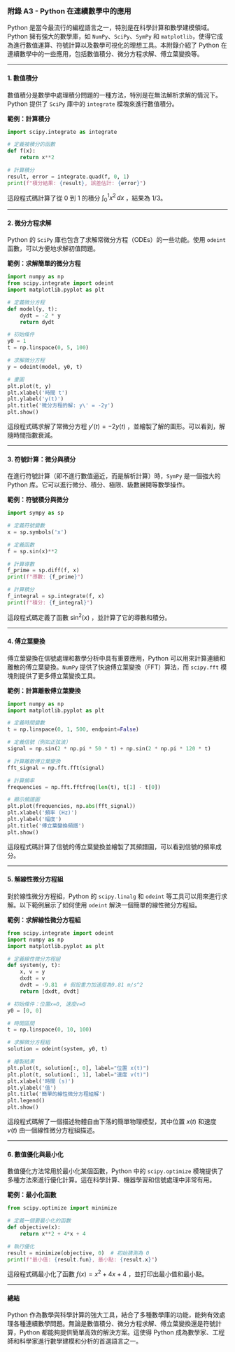 ### **附錄 A3 - Python 在連續數學中的應用**

Python 是當今最流行的編程語言之一，特別是在科學計算和數學建模領域。Python 擁有強大的數學庫，如 `NumPy`、`SciPy`、`SymPy` 和 `matplotlib`，使得它成為進行數值運算、符號計算以及數學可視化的理想工具。本附錄介紹了 Python 在連續數學中的一些應用，包括數值積分、微分方程求解、傅立葉變換等。

---

#### **1. 數值積分**
數值積分是數學中處理積分問題的一種方法，特別是在無法解析求解的情況下。Python 提供了 `SciPy` 庫中的 `integrate` 模塊來進行數值積分。

**範例：計算積分**

```python
import scipy.integrate as integrate

# 定義被積分的函數
def f(x):
    return x**2

# 計算積分
result, error = integrate.quad(f, 0, 1)
print(f"積分結果: {result}, 誤差估計: {error}")
```

這段程式碼計算了從 0 到 1 的積分  $\int_0^1 x^2 \, dx$ ，結果為 1/3。

---

#### **2. 微分方程求解**
Python 的 `SciPy` 庫也包含了求解常微分方程（ODEs）的一些功能。使用 `odeint` 函數，可以方便地求解初值問題。

**範例：求解簡單的微分方程**

```python
import numpy as np
from scipy.integrate import odeint
import matplotlib.pyplot as plt

# 定義微分方程
def model(y, t):
    dydt = -2 * y
    return dydt

# 初始條件
y0 = 1
t = np.linspace(0, 5, 100)

# 求解微分方程
y = odeint(model, y0, t)

# 畫圖
plt.plot(t, y)
plt.xlabel('時間 t')
plt.ylabel('y(t)')
plt.title('微分方程的解: y\' = -2y')
plt.show()
```

這段程式碼求解了常微分方程  $y'(t) = -2y(t)$ ，並繪製了解的圖形。可以看到，解隨時間指數衰減。

---

#### **3. 符號計算：微分與積分**
在進行符號計算（即不進行數值逼近，而是解析計算）時，`SymPy` 是一個強大的 Python 库。它可以進行微分、積分、極限、級數展開等數學操作。

**範例：符號積分與微分**

```python
import sympy as sp

# 定義符號變數
x = sp.symbols('x')

# 定義函數
f = sp.sin(x)**2

# 計算導數
f_prime = sp.diff(f, x)
print(f"導數: {f_prime}")

# 計算積分
f_integral = sp.integrate(f, x)
print(f"積分: {f_integral}")
```

這段程式碼定義了函數  $\sin^2(x)$ ，並計算了它的導數和積分。

---

#### **4. 傅立葉變換**
傅立葉變換在信號處理和數學分析中具有重要應用，Python 可以用來計算連續和離散的傅立葉變換。`NumPy` 提供了快速傅立葉變換（FFT）算法，而 `scipy.fft` 模塊則提供了更多傅立葉變換工具。

**範例：計算離散傅立葉變換**

```python
import numpy as np
import matplotlib.pyplot as plt

# 定義時間變數
t = np.linspace(0, 1, 500, endpoint=False)

# 定義信號（例如正弦波）
signal = np.sin(2 * np.pi * 50 * t) + np.sin(2 * np.pi * 120 * t)

# 計算離散傅立葉變換
fft_signal = np.fft.fft(signal)

# 計算頻率
frequencies = np.fft.fftfreq(len(t), t[1] - t[0])

# 顯示頻譜圖
plt.plot(frequencies, np.abs(fft_signal))
plt.xlabel('頻率 (Hz)')
plt.ylabel('幅度')
plt.title('傅立葉變換頻譜')
plt.show()
```

這段程式碼計算了信號的傅立葉變換並繪製了其頻譜圖，可以看到信號的頻率成分。

---

#### **5. 解線性微分方程組**
對於線性微分方程組，Python 的 `scipy.linalg` 和 `odeint` 等工具可以用來進行求解。以下範例展示了如何使用 `odeint` 解決一個簡單的線性微分方程組。

**範例：求解線性微分方程組**

```python
from scipy.integrate import odeint
import numpy as np
import matplotlib.pyplot as plt

# 定義線性微分方程組
def system(y, t):
    x, v = y
    dxdt = v
    dvdt = -9.81  # 假設重力加速度為9.81 m/s^2
    return [dxdt, dvdt]

# 初始條件：位置x=0, 速度v=0
y0 = [0, 0]

# 時間區間
t = np.linspace(0, 10, 100)

# 求解微分方程組
solution = odeint(system, y0, t)

# 繪製結果
plt.plot(t, solution[:, 0], label="位置 x(t)")
plt.plot(t, solution[:, 1], label="速度 v(t)")
plt.xlabel('時間 (s)')
plt.ylabel('值')
plt.title('簡單的線性微分方程組解')
plt.legend()
plt.show()
```

這段程式碼解了一個描述物體自由下落的簡單物理模型，其中位置  $x(t)$  和速度  $v(t)$  由一個線性微分方程組描述。

---

#### **6. 數值優化與最小化**
數值優化方法常用於最小化某個函數，Python 中的 `scipy.optimize` 模塊提供了多種方法來進行優化計算。這在科學計算、機器學習和信號處理中非常有用。

**範例：最小化函數**

```python
from scipy.optimize import minimize

# 定義一個要最小化的函數
def objective(x):
    return x**2 + 4*x + 4

# 執行優化
result = minimize(objective, 0)  # 初始猜測為 0
print(f"最小值: {result.fun}, 最小點: {result.x}")
```

這段程式碼最小化了函數  $f(x) = x^2 + 4x + 4$ ，並打印出最小值和最小點。

---

#### **總結**
Python 作為數學與科學計算的強大工具，結合了多種數學庫的功能，能夠有效處理各種連續數學問題。無論是數值積分、微分方程求解、傅立葉變換還是符號計算，Python 都能夠提供簡單高效的解決方案。這使得 Python 成為數學家、工程師和科學家進行數學建模和分析的首選語言之一。